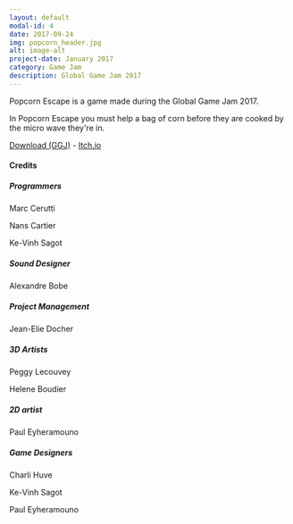 ```yaml
---
layout: default
modal-id: 4
date: 2017-09-24
img: popcorn_header.jpg
alt: image-alt
project-date: January 2017
category: Game Jam
description: Global Game Jam 2017
---
```

Popcorn Escape is a game made during the Global Game Jam 2017.

In Popcorn Escape you must help a bag of corn before they are cooked by the micro wave they're in.

[Download (GGJ)](https://globalgamejam.org/2017/games/popcorn-escape) - [Itch.io](https://swoky.itch.io/popcorn-escape)

#### Credits

##### Programmers
Marc Cerutti

Nans Cartier

Ke-Vinh Sagot

##### Sound Designer
Alexandre Bobe

##### Project Management
Jean-Elie Docher

##### 3D Artists
Peggy Lecouvey

Helene Boudier

##### 2D artist
Paul Eyheramouno

##### Game Designers
Charli Huve

Ke-Vinh Sagot

Paul Eyheramouno